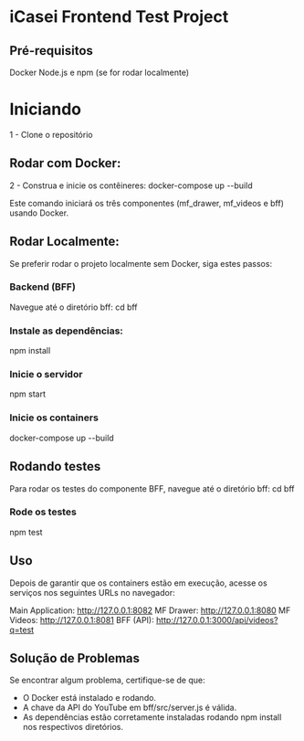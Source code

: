 # iCasei Frontend Test Project

## Pré-requisitos
Docker
Node.js e npm (se for rodar localmente)

# Iniciando
1 - Clone o repositório

## Rodar com Docker:
2 - Construa e inicie os contêineres:
docker-compose up --build

Este comando iniciará os três componentes (mf_drawer, mf_videos e bff) usando Docker.

## Rodar Localmente:
Se preferir rodar o projeto localmente sem Docker, siga estes passos:

### Backend (BFF)
Navegue até o diretório bff:
cd bff

### Instale as dependências:
npm install

### Inicie o servidor
npm start


### Inicie os containers
docker-compose up --build


## Rodando testes
Para rodar os testes do componente BFF, navegue até o diretório bff:
cd bff

### Rode os testes
npm test


## Uso
Depois de garantir que os containers estão em execução, acesse os serviços nos seguintes URLs no navegador:

Main Application: http://127.0.0.1:8082
MF Drawer: http://127.0.0.1:8080
MF Videos: http://127.0.0.1:8081
BFF (API): http://127.0.0.1:3000/api/videos?q=test


## Solução de Problemas
Se encontrar algum problema, certifique-se de que:

- O Docker está instalado e rodando.
- A chave da API do YouTube em bff/src/server.js é válida.
- As dependências estão corretamente instaladas rodando npm install nos respectivos diretórios.







